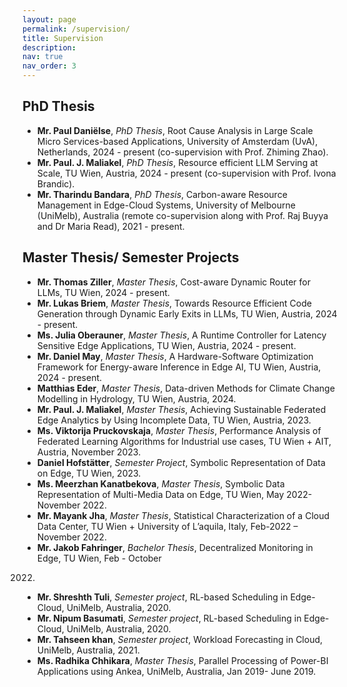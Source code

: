 ```yaml
---
layout: page
permalink: /supervision/
title: Supervision
description: 
nav: true
nav_order: 3
---
```



<a id="research-supervision"></a>

## PhD Thesis

- **Mr. Paul Daniëlse**, *PhD Thesis*,	Root Cause Analysis in Large Scale Micro Services-based Applications, University of Amsterdam (UvA), Netherlands, 2024 - present (co-supervision with Prof. Zhiming Zhao).
- **Mr. Paul. J. Maliakel**, *PhD Thesis*,	Resource efficient LLM Serving at Scale, TU Wien, Austria, 2024 - present (co-supervision with Prof. Ivona Brandic).
- **Mr. Tharindu Bandara**, *PhD Thesis*, Carbon-aware Resource Management in Edge-Cloud Systems, University of Melbourne (UniMelb), Australia (remote co-supervision along with Prof. Raj Buyya and Dr Maria Read), 2021 - present.

## Master Thesis/ Semester Projects
<!-- TODO - point to publicaiton or awards at the end , host info with hlink-->
<!-- - **Denis Leser**, *Master Thesis*,	TODO, TU Wien, Austria, 2024. -->
- **Mr. Thomas Ziller**, *Master Thesis*,	Cost-aware Dynamic Router for LLMs, TU Wien, 2024 - present.
- **Mr. Lukas Briem**, *Master Thesis*,	Towards Resource Efficient Code Generation through Dynamic Early Exits in LLMs, TU Wien, Austria, 2024 - present.
- **Ms. Julia Oberauner**, *Master Thesis*, A Runtime Controller for Latency Sensitive Edge Applications, TU Wien, Austria, 2024 - present.
- **Mr. Daniel May**, *Master Thesis*, A Hardware-Software Optimization Framework for Energy-aware Inference in Edge AI, TU Wien, Austria, 2024 - present.
- **Matthias Eder**, *Master Thesis*, Data-driven Methods for Climate Change Modelling in Hydrology, TU Wien, Austria, 2024.
- **Mr. Paul. J. Maliakel**, *Master Thesis*,	Achieving Sustainable Federated Edge Analytics by Using Incomplete Data, TU Wien, Austria, 2023.
- **Ms. Viktorija Pruckovskaja**, *Master Thesis*, Performance Analysis of Federated Learning Algorithms
for Industrial use cases, TU Wien + AIT, Austria, November 2023.
- **Daniel Hofstätter**, *Semester Project*, Symbolic Representation of Data on Edge, TU Wien, 2023.
- **Ms. Meerzhan Kanatbekova**, *Master Thesis*, Symbolic Data Representation of Multi-Media Data on
Edge, TU Wien, May 2022- November 2022.
- **Mr. Mayank Jha**, *Master Thesis*, Statistical Characterization of a Cloud Data Center, TU Wien +
University of L’aquila, Italy, Feb-2022 – November 2022.
- **Mr. Jakob Fahringer**, *Bachelor Thesis*, Decentralized Monitoring in Edge, TU Wien, Feb - October
2022.
- **Mr. Shreshth Tuli**, *Semester project*, RL-based Scheduling in Edge-Cloud, UniMelb, Australia, 2020.
- **Mr. Nipum Basumati**, *Semester project*, RL-based Scheduling in Edge-Cloud, UniMelb, Australia, 2020.
- **Mr. Tahseen khan**, *Semester project*, Workload Forecasting in Cloud, UniMelb, Australia, 2021.
- **Ms. Radhika Chhikara**, *Master Thesis*, Parallel Processing of Power-BI Applications using Ankea, UniMelb, Australia, Jan 2019- June 2019.
